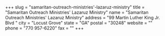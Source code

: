 +++
slug = "samaritan-outreach-ministries'-lazaruz-ministry"
title = "Samaritan Outreach Ministries' Lazaruz Ministry"
name = "Samaritan Outreach Ministries' Lazaruz Ministry"
address = "99 Martin Luther King Jr. Blvd "
city = "Locust Grove"
state = "GA"
postal = "30248"
website = ""
phone = "770 957-6220"
fax = ""
+++
